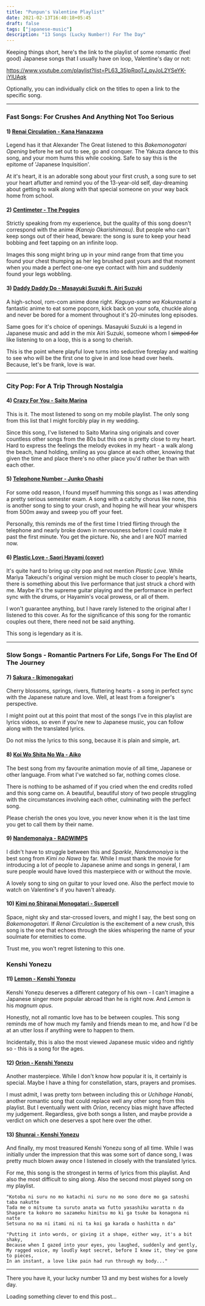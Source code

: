 ```yaml
---
title: "Punpun's Valentine Playlist"
date: 2021-02-13T16:40:18+05:45
draft: false 
tags: ["japanese-music"]
description: "13 Songs (Lucky Number!) For The Day"
---
```


Keeping things short, here's the link to the playlist of some romantic (feel good) Japanese songs that I usually have on loop, Valentine's day or not:

https://www.youtube.com/playlist?list=PL63_35IpRqoTJ_qyJoL2YSeYK-iYlUAqk

Optionally, you can individually click on the titles to open a link to the specific song.

---

### Fast Songs: For Crushes And Anything Not Too Serious

#### 1) [Renai Circulation - Kana Hanazawa](https://www.youtube.com/watch?v=jDR0JMyoQGA&list=PL63_35IpRqoTJ_qyJoL2YSeYK-iYlUAqk&index=1)
Legend has it that Alexander The Great listened to this *Bakemonogatari  Opening* before he set out to see, go and conquer. The Yakuza dance to this song, and your mom hums this while cooking. Safe to say this is the epitome of 'Japanese Inquisition'.

At it's heart, it is an adorable song about your first crush, a song sure to set your heart aflutter and remind you of the 13-year-old self, day-dreaming about getting to walk along with that special someone on your way back home from school.

#### 2) [Centimeter - The Peggies](https://www.youtube.com/watch?v=eCDJo1rXOW4&list=PL63_35IpRqoTJ_qyJoL2YSeYK-iYlUAqk&index=2)
Strictly speaking from my experience, but the quality of this song doesn't correspond with the anime *(Kanojo Okarishimasu)*. But people who can't keep songs out of their head, beware: the song is sure to keep your head bobbing and feet tapping on an infinite loop.

Images this song might bring up in your mind range from that time you found your chest thumping as her leg brushed past yours and that moment when you made a perfect one-one eye contact with him and suddenly found your legs wobbling. 

#### 3) [Daddy Daddy Do - Masayuki Suzuki ft. Airi Suzuki](https://www.youtube.com/watch?v=sNuG1Csfmgg&list=PL63_35IpRqoTJ_qyJoL2YSeYK-iYlUAqk&index=3)
A high-school, rom-com anime done right. *Kaguya-sama wa Kokurasetai* a fantastic anime to eat some popcorn, kick back on your sofa, chuckle along and never be bored for a moment throughout it's 20-minutes long episodes. 

Same goes for it's choice of openings. Masayuki Suzuki is a legend in Japanese music and add in the mix Airi Suzuki, someone whom I ~~simped for~~ like listening to on a loop, this is a song to cherish.

This is the point where playful love turns into seductive foreplay and waiting to see who will be the first one to give in and lose head over heels. Because, let's be frank, love is war.

---
### City Pop: For A Trip Through Nostalgia

#### 4) [Crazy For You - Saito Marina](https://www.youtube.com/watch?v=_hMcJAERPHE&list=PL63_35IpRqoTJ_qyJoL2YSeYK-iYlUAqk&index=4)
This is it. The most listened to song on my mobile playlist. The only song from this list that I might forcibly play in my wedding. 

Since this song, I've listened to Saito Marina sing originals and cover countless other songs from the 80s but this one is pretty close to my heart. Hard to express the feelings the melody evokes in my heart - a walk along the beach, hand holding, smiling as you glance at each other, knowing that given the time and place there's no other place you'd rather be than with each other.

#### 5) [Telephone Number - Junko Ohashi](https://www.youtube.com/watch?v=cRGwRm6uXv8&list=PL63_35IpRqoTJ_qyJoL2YSeYK-iYlUAqk&index=5)
For some odd reason, I found myself humming this songs as I was attending a pretty serious semester exam. A song with a catchy chorus like none, this is another song to sing to your crush, and hoping he will hear your whispers from 500m away and sweep you off your feet. 

Personally, this reminds me of the first time I tried flirting through the telephone and nearly broke down in nervousness before I could make it past the first minute. You get the picture. No, she and I are NOT married now.

#### 6) [Plastic Love - Saori Hayami (cover)](https://www.youtube.com/watch?v=CXWVF74AVBQ&list=PL63_35IpRqoTJ_qyJoL2YSeYK-iYlUAqk&index=6)
It's quite hard to bring up city pop and not mention *Plastic Love*. While Mariya Takeuchi's original version might be much closer to people's hearts, there is something about this live performance that just struck a chord with me. Maybe it's the supreme guitar playing and the performance in perfect sync with the drums, or Hayamin's vocal prowess, or all of them.

I won't guarantee anything, but I have rarely listened to the original after I listened to this cover. As for the significance of this song for the romantic couples out there, there need not be said anything.

This song is legendary as it is.

---

### Slow Songs - Romantic Partners For Life, Songs For The End Of The Journey

#### 7) [Sakura - Ikimonogakari](https://www.youtube.com/watch?v=NNgDURlUbfE&list=PL63_35IpRqoTJ_qyJoL2YSeYK-iYlUAqk&index=7)
Cherry blossoms, springs, rivers, fluttering hearts - a song in perfect sync with the Japanese nature and love. Well, at least from a foreigner's perspective.

I might point out at this point that most of the songs I've in this playlist are lyrics videos, so even if you're new to Japanese music, you can follow along with the translated lyrics.

Do not miss the lyrics to this song, because it is plain and simple, art. 

#### 8) [Koi Wo Shita No Wa - Aiko](https://www.youtube.com/watch?v=rkezyWiRgiw&list=PL63_35IpRqoTJ_qyJoL2YSeYK-iYlUAqk&index=8)
The best song from my favourite animation movie of all time, Japanese or other language. From what I've watched so far, nothing comes close. 

There is nothing to be ashamed of if you cried when the end credits rolled and this song came on. A beautiful, beautiful story of two people struggling with the circumstances involving each other, culminating with the perfect song. 

Please cherish the ones you love, you never know when it is the last time you get to call them by their name.

#### 9) [Nandemonaiya - RADWIMPS](https://www.youtube.com/watch?v=vX8i21_6Isc&list=PL63_35IpRqoTJ_qyJoL2YSeYK-iYlUAqk&index=9)
I didn't have to struggle between this and *Sparkle*, *Nandemonaiya* is the best song from *Kimi no Nawa* by far. While I must thank the movie for introducing a lot of people to Japanese anime and songs in general, I am sure people would have loved this masterpiece with or without the movie.

A lovely song to sing on guitar to your loved one. Also the perfect movie to watch on Valentine's if you haven't already.

#### 10) [Kimi no Shiranai Monogatari - Supercell](https://www.youtube.com/watch?v=EDE514XIJfU&list=PL63_35IpRqoTJ_qyJoL2YSeYK-iYlUAqk&index=11)
Space, night sky and star-crossed lovers, and might I say, the best song on *Bakemonogatari*. If *Renai Circulation* is the excitement of a new crush, this song is the one that echoes through the skies whispering the name of your soulmate for eternities to come.

Trust me, you won't regret listening to this one.

### Kenshi Yonezu
#### 11) [Lemon - Kenshi Yonezu](https://www.youtube.com/watch?v=SX_ViT4Ra7k&list=PL63_35IpRqoTJ_qyJoL2YSeYK-iYlUAqk&index=11)
Kenshi Yonezu deserves a different category of his own - I can't imagine a Japanese singer more popular abroad than he is right now. And *Lemon* is his *magnum opus*.

Honestly, not all romantic love has to be between couples. This song reminds me of how much my family and friends mean to me, and how I'd be at an utter loss if anything were to happen to them.

Incidentally, this is also the most viewed Japanese music video and rightly so - this is a song for the ages.

#### 12) [Orion - Kenshi Yonezu](https://www.youtube.com/watch?v=lzAyrgSqeeE&list=PL63_35IpRqoTJ_qyJoL2YSeYK-iYlUAqk&index=12)
Another masterpiece. While I don't know how popular it is, it certainly is special. Maybe I have a thing for constellation, stars, prayers and promises.

I must admit, I was pretty torn between including this or *Uchihage Hanabi*, another romantic song that could replace well any other song from this playlist. But I eventually went with *Orion*, recency bias might have affected my judgement. Regardless, give both songs a listen, and maybe provide a verdict on which one deserves a spot here over the other. 

#### 13) [Shunrai - Kenshi Yonezu](https://www.youtube.com/watch?v=zkNzxsaCunU&list=PL63_35IpRqoTJ_qyJoL2YSeYK-iYlUAqk&index=13)
And finally, my most treasured Kenshi Yonezu song of all time. While I was initially under the impression that this was some sort of dance song, I was pretty much blown away once I listened in closely with the translated lyrics.

For me, this song is the strongest in terms of lyrics from this playlist. And also the most difficult to sing along. Also the second most played song on my playlist.

```
"Kotoba ni suru no mo katachi ni suru no mo sono dore mo ga satoshi taba nakutte
Tada me o mitsume ta suruto anata wa futto yasashiku waratta n da
Shagare ta kokoro mo sazameku himitsu mo ki ga tsuke ba konagona ni natte
Setsuna no ma ni itami ni ni ta koi ga karada o hashitta n da"

"Putting it into words, or giving it a shape, either way, it's a bit shaky,
Because when I gazed into your eyes, you laughed, suddenly and gently,
My ragged voice, my loudly kept secret, before I knew it, they've gone to pieces,
In an instant, a love like pain had run through my body..."
```

---
There you have it, your lucky number 13 and my best wishes for a lovely day.

Loading something clever to end this post...
